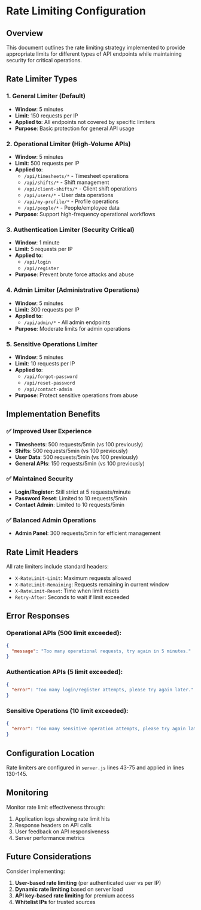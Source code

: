 # Rate Limiting Configuration

## Overview
This document outlines the rate limiting strategy implemented to provide appropriate limits for different types of API endpoints while maintaining security for critical operations.

## Rate Limiter Types

### 1. General Limiter (Default)
- **Window**: 5 minutes
- **Limit**: 150 requests per IP
- **Applied to**: All endpoints not covered by specific limiters
- **Purpose**: Basic protection for general API usage

### 2. Operational Limiter (High-Volume APIs)
- **Window**: 5 minutes  
- **Limit**: 500 requests per IP
- **Applied to**:
  - `/api/timesheets/*` - Timesheet operations
  - `/api/shifts/*` - Shift management
  - `/api/client-shifts/*` - Client shift operations
  - `/api/users/*` - User data operations
  - `/api/my-profile/*` - Profile operations
  - `/api/people/*` - People/employee data
- **Purpose**: Support high-frequency operational workflows

### 3. Authentication Limiter (Security Critical)
- **Window**: 1 minute
- **Limit**: 5 requests per IP
- **Applied to**:
  - `/api/login`
  - `/api/register`
- **Purpose**: Prevent brute force attacks and abuse

### 4. Admin Limiter (Administrative Operations)
- **Window**: 5 minutes
- **Limit**: 300 requests per IP
- **Applied to**:
  - `/api/admin/*` - All admin endpoints
- **Purpose**: Moderate limits for admin operations

### 5. Sensitive Operations Limiter
- **Window**: 5 minutes
- **Limit**: 10 requests per IP
- **Applied to**:
  - `/api/forgot-password`
  - `/api/reset-password`
  - `/api/contact-admin`
- **Purpose**: Protect sensitive operations from abuse

## Implementation Benefits

### ✅ Improved User Experience
- **Timesheets**: 500 requests/5min (vs 100 previously)
- **Shifts**: 500 requests/5min (vs 100 previously)
- **User Data**: 500 requests/5min (vs 100 previously)
- **General APIs**: 150 requests/5min (vs 100 previously)

### ✅ Maintained Security
- **Login/Register**: Still strict at 5 requests/minute
- **Password Reset**: Limited to 10 requests/5min
- **Contact Admin**: Limited to 10 requests/5min

### ✅ Balanced Admin Operations
- **Admin Panel**: 300 requests/5min for efficient management

## Rate Limit Headers

All rate limiters include standard headers:
- `X-RateLimit-Limit`: Maximum requests allowed
- `X-RateLimit-Remaining`: Requests remaining in current window
- `X-RateLimit-Reset`: Time when limit resets
- `Retry-After`: Seconds to wait if limit exceeded

## Error Responses

### Operational APIs (500 limit exceeded):
```json
{
  "message": "Too many operational requests, try again in 5 minutes."
}
```

### Authentication APIs (5 limit exceeded):
```json
{
  "error": "Too many login/register attempts, please try again later."
}
```

### Sensitive Operations (10 limit exceeded):
```json
{
  "error": "Too many sensitive operation attempts, please try again later."
}
```

## Configuration Location

Rate limiters are configured in `server.js` lines 43-75 and applied in lines 130-145.

## Monitoring

Monitor rate limit effectiveness through:
1. Application logs showing rate limit hits
2. Response headers on API calls
3. User feedback on API responsiveness
4. Server performance metrics

## Future Considerations

Consider implementing:
1. **User-based rate limiting** (per authenticated user vs per IP)
2. **Dynamic rate limiting** based on server load
3. **API key-based rate limiting** for premium access
4. **Whitelist IPs** for trusted sources
